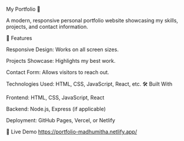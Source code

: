 My Portfolio 🚀

A modern, responsive personal portfolio website showcasing my skills, projects, and contact information.

📌 Features

Responsive Design: Works on all screen sizes.

Projects Showcase: Highlights my best work.

Contact Form: Allows visitors to reach out.

Technologies Used: HTML, CSS, JavaScript, React, etc.
🛠 Built With

Frontend: HTML, CSS, JavaScript, React

Backend: Node.js, Express (if applicable)

Deployment: GitHub Pages, Vercel, or Netlify

🚀 Live Demo
https://portfolio-madhumitha.netlify.app/
